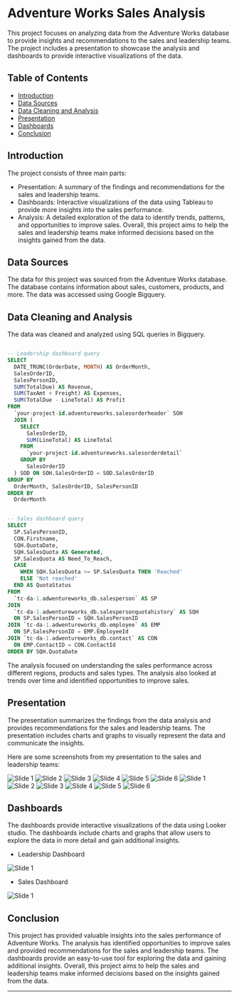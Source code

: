 # Adventure Works Sales Analysis

This project focuses on analyzing data from the Adventure Works database to provide insights and recommendations to the sales and leadership teams. The project includes a presentation to showcase the analysis and dashboards to provide interactive visualizations of the data. 

## Table of Contents

- [Introduction](#introduction)
- [Data Sources](#data-sources)
- [Data Cleaning and Analysis](#data-cleaning-and-analysis)
- [Presentation](#presentation)
- [Dashboards](#dashboards)
- [Conclusion](#conclusion)

## Introduction

The project consists of three main parts:

- Presentation: A summary of the findings and recommendations for the sales and leadership teams.
- Dashboards: Interactive visualizations of the data using Tableau to provide more insights into the sales performance.
- Analysis: A detailed exploration of the data to identify trends, patterns, and opportunities to improve sales.
Overall, this project aims to help the sales and leadership teams make informed decisions based on the insights gained from the data.

## Data Sources

The data for this project was sourced from the Adventure Works database. The database contains information about sales, customers, products, and more. The data was accessed using Google Bigquery.

## Data Cleaning and Analysis

The data was cleaned and analyzed using SQL queries in Bigquery.

```sql

-- Leadership dashboard query
SELECT 
  DATE_TRUNC(OrderDate, MONTH) AS OrderMonth,
  SalesOrderID,
  SalesPersonID,
  SUM(TotalDue) AS Revenue,
  SUM(TaxAmt + Freight) AS Expenses,
  SUM(TotalDue - LineTotal) AS Profit
FROM 
  `your-project-id.adventureworks.salesorderheader` SOH
  JOIN (
    SELECT 
      SalesOrderID, 
      SUM(LineTotal) AS LineTotal
    FROM 
      `your-project-id.adventureworks.salesorderdetail`
    GROUP BY 
      SalesOrderID
  ) SOD ON SOH.SalesOrderID = SOD.SalesOrderID
GROUP BY 
  OrderMonth, SalesOrderID, SalesPersonID
ORDER BY 
  OrderMonth
 ```

```sql

-- Sales dashboard query
SELECT
  SP.SalesPersonID,
  CON.Firstname,
  SQH.QuotaDate,
  SQH.SalesQuota AS Generated,
  SP.SalesQuota AS Need_To_Reach,
  CASE
    WHEN SQH.SalesQuota >= SP.SalesQuota THEN 'Reached'
    ELSE 'Not reached'
  END AS QuotaStatus
FROM
  `tc-da-1.adwentureworks_db.salesperson` AS SP
JOIN 
  `tc-da-1.adwentureworks_db.salespersonquotahistory` AS SQH
  ON SP.SalesPersonID = SQH.SalesPersonID 
JOIN `tc-da-1.adwentureworks_db.employee` AS EMP
  ON SP.SalesPersonID = EMP.EmployeeId
JOIN `tc-da-1.adwentureworks_db.contact` AS CON
  ON EMP.ContactID = CON.ContactId
ORDER BY SQH.QuotaDate
 ```

The analysis focused on understanding the sales performance across different regions, products and sales types. The analysis also looked at trends over time and identified opportunities to improve sales. 

## Presentation

The presentation summarizes the findings from the data analysis and provides recommendations for the sales and leadership teams. The presentation includes charts and graphs to visually represent the data and communicate the insights. 

Here are some screenshots from my presentation to the sales and leadership teams:

![Slide 1](./Leadership%20Presentation/Screenshot_1.png)
![Slide 2](./Leadership%20Presentation/Screenshot_2.png)
![Slide 3](./Leadership%20Presentation/Screenshot_3.png)
![Slide 4](./Leadership%20Presentation/Screenshot_4.png)
![Slide 5](./Leadership%20Presentation/Screenshot_5.png)
![Slide 6](./Leadership%20Presentation/Screenshot_6.png)
![Slide 1](./Sales%20Presentation/Screenshot_1.png)
![Slide 2](./Sales%20Presentation/Screenshot_2.png)
![Slide 3](./Sales%20Presentation/Screenshot_3.png)
![Slide 4](./Sales%20Presentation/Screenshot_4.png)
![Slide 5](./Sales%20Presentation/Screenshot_5.png)
![Slide 6](./Sales%20Presentation/Screenshot_6.png)

## Dashboards

The dashboards provide interactive visualizations of the data using Looker studio. The dashboards include charts and graphs that allow users to explore the data in more detail and gain additional insights. 

- Leadership Dashboard

![Slide 1](./Leadership%20Presentation/Dashboard.png)

- Sales Dashboard

![Slide 1](./Sales%20Presentation/Dashboard.png)

## Conclusion

This project has provided valuable insights into the sales performance of Adventure Works. The analysis has identified opportunities to improve sales and provided recommendations for the sales and leadership teams. The dashboards provide an easy-to-use tool for exploring the data and gaining additional insights. Overall, this project aims to help the sales and leadership teams make informed decisions based on the insights gained from the data.

---
